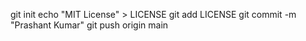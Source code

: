 git init
echo "MIT License" > LICENSE
git add LICENSE
git commit -m "Prashant Kumar"
git push origin main
